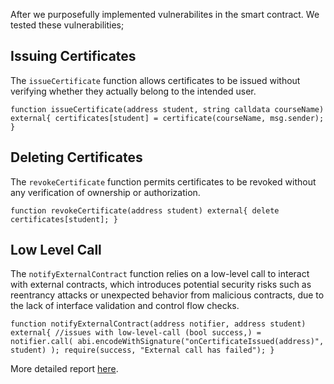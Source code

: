 After we purposefully implemented vulnerabilites in the smart contract. We tested these vulnerabilities;

## Issuing Certificates
The `issueCertificate` function allows certificates to be issued without verifying whether they actually belong to the intended user.

`function issueCertificate(address student, string calldata courseName) external{
        certificates[student] = certificate(courseName, msg.sender);
        }`
        
## Deleting Certificates
The `revokeCertificate` function permits certificates to be revoked without any verification of ownership or authorization.

`function revokeCertificate(address student) external{
        delete certificates[student];
    }`
    
## Low Level Call
The `notifyExternalContract` function relies on a low-level call to interact with external contracts, which introduces potential security risks such as reentrancy attacks or unexpected behavior from malicious contracts, due to the lack of interface validation and control flow checks.

`function notifyExternalContract(address notifier, address student) external{ //issues with low-level-call
        (bool success,) = notifier.call(
            abi.encodeWithSignature("onCertificateIssued(address)", student)
        );
        require(success, "External call has failed");
    }`

More detailed report [here](https://github.com/SMUGLER79/Cerify-Audit-Verification-Workflow/tree/main/Task2%3A%20Auditing%20Contract).
